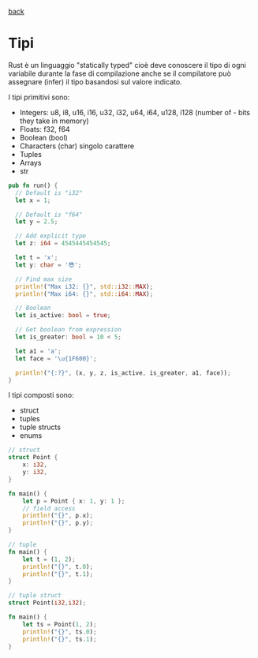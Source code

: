 [back](../README.md)

# Tipi

Rust è un linguaggio "statically typed" cioè deve conoscere il tipo di ogni variabile durante la fase di compilazione anche se il compilatore può assegnare (infer) il tipo basandosi sul valore indicato.

I tipi primitivi sono:
- Integers: u8, i8, u16, i16, u32, i32, u64, i64, u128, i128 (number of - bits they take in memory)
- Floats: f32, f64
- Boolean (bool)
- Characters (char) singolo carattere
- Tuples
- Arrays
- str


```rust
pub fn run() {
  // Default is "i32"
  let x = 1;

  // Default is "f64"
  let y = 2.5;

  // Add explicit type
  let z: i64 = 4545445454545;

  let t = 'x';
  let y: char = '😎';

  // Find max size
  println!("Max i32: {}", std::i32::MAX);
  println!("Max i64: {}", std::i64::MAX);

  // Boolean
  let is_active: bool = true;

  // Get boolean from expression
  let is_greater: bool = 10 < 5;

  let a1 = 'a';
  let face = '\u{1F600}';

  println!("{:?}", (x, y, z, is_active, is_greater, a1, face));
}
```


I tipi composti sono:
- struct
- tuples
- tuple structs
- enums

```rust
// struct
struct Point {
    x: i32,
    y: i32,
}

fn main() {
    let p = Point { x: 1, y: 1 };
    // field access
    println!("{}", p.x);
    println!("{}", p.y);
}

// tuple
fn main() {
    let t = (1, 2);
    println!("{}", t.0);
    println!("{}", t.1);
}

// tuple struct
struct Point(i32,i32);

fn main() {
    let ts = Point(1, 2);
    println!("{}", ts.0);
    println!("{}", ts.1);
}
```